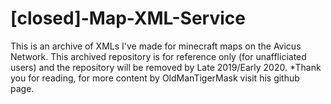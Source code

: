 # [closed]-Map-XML-Service
This is an archive of XMLs I've made for minecraft maps on the Avicus Network. 
This archived repository is for reference only (for unaffliciated users) and the repository will be removed by Late 2019/Early 2020.
*Thank you for reading, for more content by OldManTigerMask visit his github page.

